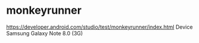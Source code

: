 # monkeyrunner

https://developer.android.com/studio/test/monkeyrunner/index.html
Device Samsung Galaxy Note 8.0 (3G) 
